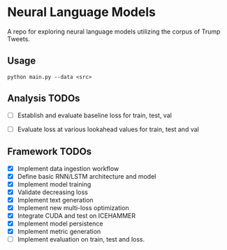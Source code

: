 # Neural Language Models

A repo for exploring neural language models utilizing the corpus of Trump
Tweets.

## Usage

```
python main.py --data <src>
```

## Analysis TODOs

- [ ] Establish and evaluate baseline loss for train, test, val
- [ ] Evaluate loss at various lookahead values for train, test and val


## Framework TODOs

- [x] Implement data ingestion workflow
- [x] Define basic RNN/LSTM architecture and model
- [x] Implement model training
- [x] Validate decreasing loss
- [x] Implement text generation
- [x] Implement new multi-loss optimization
- [x] Integrate CUDA and test on ICEHAMMER
- [x] Implement model persistence
- [x] Implement metric generation
- [ ] Implement evaluation on train, test and loss.
